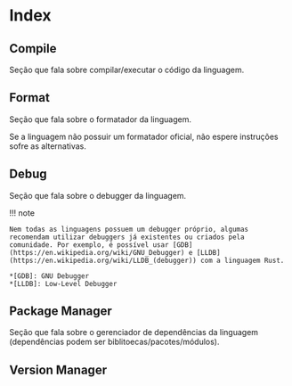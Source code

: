 # Index

## Compile

Seção que fala sobre compilar/executar o código da linguagem.  

## Format

Seção que fala sobre o formatador da linguagem.  

Se a linguagem não possuir um formatador oficial, não espere instruções sofre as alternativas.  

## Debug

Seção que fala sobre o debugger da linguagem.  

!!! note

    Nem todas as linguagens possuem um debugger próprio, algumas recomendam utilizar debuggers já existentes ou criados pela comunidade. Por exemplo, é possível usar [GDB](https://en.wikipedia.org/wiki/GNU_Debugger) e [LLDB](https://en.wikipedia.org/wiki/LLDB_(debugger)) com a linguagem Rust.  
    
    *[GDB]: GNU Debugger
    *[LLDB]: Low-Level Debugger

## Package Manager

Seção que fala sobre o gerenciador de dependências da linguagem (dependências podem ser biblitoecas/pacotes/módulos).  

## Version Manager